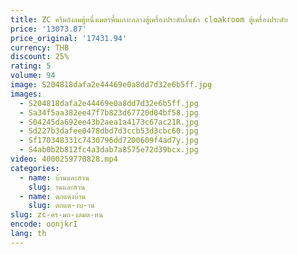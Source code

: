 ```yaml
---
title: ZC ครีมถังลมตู้หนึ่งเมตรพื้นเกาะกลางตู้เครื่องประดับลิ้นชัก cloakroom ตู้เครื่องประดับ
price: '13073.87'
price_original: '17431.94'
currency: THB
discount: 25%
rating: 5
volume: 94
image: S204818dafa2e44469e0a8dd7d32e6b5ff.jpg
images:
  - S204818dafa2e44469e0a8dd7d32e6b5ff.jpg
  - Sa34f5aa382ee47f7b823d67720d04bf58.jpg
  - S04245da692ee43b2aea1a4173c67ac21R.jpg
  - Sd227b3dafee0478dbd7d3ccb53d3cbc60.jpg
  - Sf170348331c7430796dd7200609f4ad7y.jpg
  - S4ab0b2b812fc4a3dab7a8575e72d39bcx.jpg
video: 4000259770828.mp4
categories:
  - name: บ้านและสวน
    slug: านและสวน
  - name: ตกแต่งบ้าน
    slug: ตกแต-งบ-าน
slug: zc-คร-มถ-งลมต-หน
encode: oonjkrI
lang: th
---
```

  